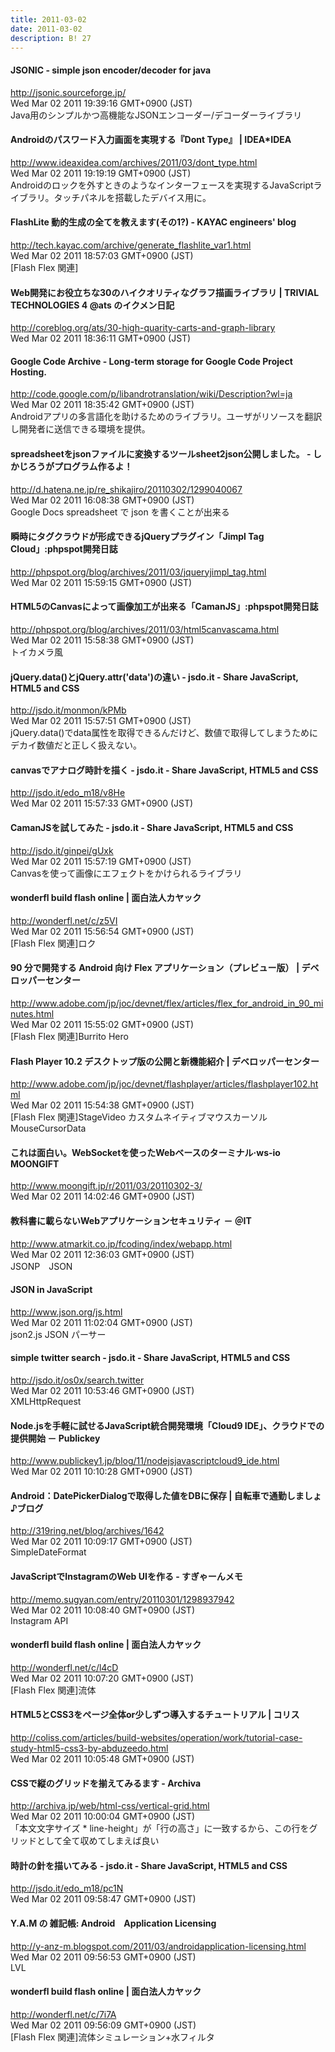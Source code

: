 ```yaml
---
title: 2011-03-02
date: 2011-03-02
description: B! 27
---
```


#### JSONIC - simple json encoder/decoder for java
http://jsonic.sourceforge.jp/<br>
Wed Mar 02 2011 19:39:16 GMT+0900 (JST)<br>
Java用のシンプルかつ高機能なJSONエンコーダー/デコーダーライブラリ


#### Androidのパスワード入力画面を実現する『Dont Type』 | IDEA*IDEA
http://www.ideaxidea.com/archives/2011/03/dont_type.html<br>
Wed Mar 02 2011 19:19:19 GMT+0900 (JST)<br>
Androidのロックを外すときのようなインターフェースを実現するJavaScriptライブラリ。タッチパネルを搭載したデバイス用に。


#### FlashLite 動的生成の全てを教えます(その1?) - KAYAC engineers' blog
http://tech.kayac.com/archive/generate_flashlite_var1.html<br>
Wed Mar 02 2011 18:57:03 GMT+0900 (JST)<br>
[Flash Flex 関連]


#### Web開発にお役立ちな30のハイクオリティなグラフ描画ライブラリ | TRIVIAL TECHNOLOGIES 4 @ats のイクメン日記
http://coreblog.org/ats/30-high-quarity-carts-and-graph-library<br>
Wed Mar 02 2011 18:36:11 GMT+0900 (JST)<br>


#### Google Code Archive - Long-term storage for Google Code Project Hosting.
http://code.google.com/p/libandrotranslation/wiki/Description?wl=ja<br>
Wed Mar 02 2011 18:35:42 GMT+0900 (JST)<br>
Androidアプリの多言語化を助けるためのライブラリ。ユーザがリソースを翻訳し開発者に送信できる環境を提供。


#### spreadsheetをjsonファイルに変換するツールsheet2json公開しました。 - しかじろうがプログラム作るよ！
http://d.hatena.ne.jp/re_shikajiro/20110302/1299040067<br>
Wed Mar 02 2011 16:08:38 GMT+0900 (JST)<br>
Google Docs spreadsheet で json を書くことが出来る


#### 瞬時にタグクラウドが形成できるjQueryプラグイン「Jimpl Tag Cloud」:phpspot開発日誌
http://phpspot.org/blog/archives/2011/03/jqueryjimpl_tag.html<br>
Wed Mar 02 2011 15:59:15 GMT+0900 (JST)<br>


#### HTML5のCanvasによって画像加工が出来る「CamanJS」:phpspot開発日誌
http://phpspot.org/blog/archives/2011/03/html5canvascama.html<br>
Wed Mar 02 2011 15:58:38 GMT+0900 (JST)<br>
トイカメラ風


#### jQuery.data()とjQuery.attr('data')の違い - jsdo.it - Share JavaScript, HTML5 and CSS
http://jsdo.it/monmon/kPMb<br>
Wed Mar 02 2011 15:57:51 GMT+0900 (JST)<br>
jQuery.data()でdata属性を取得できるんだけど、数値で取得してしまうためにデカイ数値だと正しく扱えない。


#### canvasでアナログ時計を描く - jsdo.it - Share JavaScript, HTML5 and CSS
http://jsdo.it/edo_m18/v8He<br>
Wed Mar 02 2011 15:57:33 GMT+0900 (JST)<br>


#### CamanJSを試してみた - jsdo.it - Share JavaScript, HTML5 and CSS
http://jsdo.it/ginpei/gUxk<br>
Wed Mar 02 2011 15:57:19 GMT+0900 (JST)<br>
Canvasを使って画像にエフェクトをかけられるライブラリ


#### wonderfl build flash online | 面白法人カヤック
http://wonderfl.net/c/z5VI<br>
Wed Mar 02 2011 15:56:54 GMT+0900 (JST)<br>
[Flash Flex 関連]ロク


#### 90 分で開発する Android 向け Flex アプリケーション（プレビュー版） | デベロッパーセンター
http://www.adobe.com/jp/joc/devnet/flex/articles/flex_for_android_in_90_minutes.html<br>
Wed Mar 02 2011 15:55:02 GMT+0900 (JST)<br>
[Flash Flex 関連]Burrito Hero


#### Flash Player 10.2 デスクトップ版の公開と新機能紹介 | デベロッパーセンター
http://www.adobe.com/jp/joc/devnet/flashplayer/articles/flashplayer102.html<br>
Wed Mar 02 2011 15:54:38 GMT+0900 (JST)<br>
[Flash Flex 関連]StageVideo カスタムネイティブマウスカーソル MouseCursorData


#### これは面白い。WebSocketを使ったWebベースのターミナル·ws-io MOONGIFT
http://www.moongift.jp/r/2011/03/20110302-3/<br>
Wed Mar 02 2011 14:02:46 GMT+0900 (JST)<br>


#### 教科書に載らないWebアプリケーションセキュリティ － ＠IT
http://www.atmarkit.co.jp/fcoding/index/webapp.html<br>
Wed Mar 02 2011 12:36:03 GMT+0900 (JST)<br>
JSONP　JSON


#### JSON in JavaScript
http://www.json.org/js.html<br>
Wed Mar 02 2011 11:02:04 GMT+0900 (JST)<br>
json2.js JSON パーサー


#### simple twitter search - jsdo.it - Share JavaScript, HTML5 and CSS
http://jsdo.it/os0x/search.twitter<br>
Wed Mar 02 2011 10:53:46 GMT+0900 (JST)<br>
XMLHttpRequest


#### Node.jsを手軽に試せるJavaScript統合開発環境「Cloud9 IDE」、クラウドでの提供開始 － Publickey
http://www.publickey1.jp/blog/11/nodejsjavascriptcloud9_ide.html<br>
Wed Mar 02 2011 10:10:28 GMT+0900 (JST)<br>


#### Android：DatePickerDialogで取得した値をDBに保存 | 自転車で通勤しましょ♪ブログ
http://319ring.net/blog/archives/1642<br>
Wed Mar 02 2011 10:09:17 GMT+0900 (JST)<br>
SimpleDateFormat


#### JavaScriptでInstagramのWeb UIを作る - すぎゃーんメモ
http://memo.sugyan.com/entry/20110301/1298937942<br>
Wed Mar 02 2011 10:08:40 GMT+0900 (JST)<br>
Instagram API


#### wonderfl build flash online | 面白法人カヤック
http://wonderfl.net/c/l4cD<br>
Wed Mar 02 2011 10:07:20 GMT+0900 (JST)<br>
[Flash Flex 関連]流体


####   HTML5とCSS3をページ全体or少しずつ導入するチュートリアル | コリス
http://coliss.com/articles/build-websites/operation/work/tutorial-case-study-html5-css3-by-abduzeedo.html<br>
Wed Mar 02 2011 10:05:48 GMT+0900 (JST)<br>


#### CSSで縦のグリッドを揃えてみるます - Archiva
http://archiva.jp/web/html-css/vertical-grid.html<br>
Wed Mar 02 2011 10:00:04 GMT+0900 (JST)<br>
「本文文字サイズ * line-height」が「行の高さ」に一致するから、この行をグリッドとして全て収めてしまえば良い


#### 時計の針を描いてみる - jsdo.it - Share JavaScript, HTML5 and CSS
http://jsdo.it/edo_m18/pc1N<br>
Wed Mar 02 2011 09:58:47 GMT+0900 (JST)<br>


#### Y.A.M の 雑記帳: Android　Application Licensing
http://y-anz-m.blogspot.com/2011/03/androidapplication-licensing.html<br>
Wed Mar 02 2011 09:56:53 GMT+0900 (JST)<br>
LVL


#### wonderfl build flash online | 面白法人カヤック
http://wonderfl.net/c/7i7A<br>
Wed Mar 02 2011 09:56:09 GMT+0900 (JST)<br>
[Flash Flex 関連]流体シミュレーション+水フィルタ


